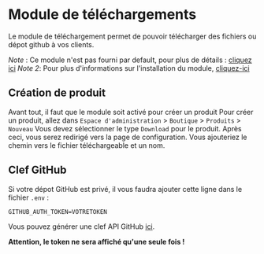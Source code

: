 # Module de téléchargements
Le module de téléchargement permet de pouvoir télécharger des fichiers ou dépot github à vos clients.

*Note* : Ce module n'est pas fourni par default, pour plus de détails :  [cliquez ici](https://clientxcms.com/app/Cpanel)
*Note 2*: Pour plus d'informations sur l'installation du module, [cliquez-ici](https://clientxcms.com/docs/fr/modules)
## Création de produit
Avant tout, il faut que le module soit activé pour créer un produit
Pour créer un produit, allez dans `Espace d'administration` > `Boutique` > `Produits` > `Nouveau`
Vous devez sélectionner le type `Download` pour le produit.
Après ceci, vous serez redirigé vers la page de configuration.
Vous ajouteriez le chemin vers le fichier téléchargeable et un nom.


## Clef GitHub

Si votre dépot GitHub est privé, il vous faudra ajouter cette ligne dans le fichier `.env` :

```GITHUB_AUTH_TOKEN=VOTRETOKEN```

Vous pouvez générer une clef API GitHub [ici](https://github.com/settings/tokens).

**Attention, le token ne sera affiché qu'une seule fois !**
